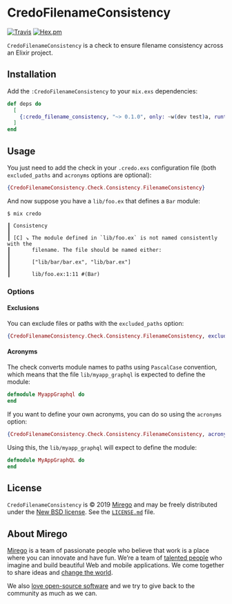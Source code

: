 # CredoFilenameConsistency

[![Travis](https://travis-ci.com/mirego/credo_filename_consistency.svg?branch=master)](https://travis-ci.com/mirego/credo_filename_consistency)
[![Hex.pm](https://img.shields.io/hexpm/v/credo_filename_consistency.svg)](https://hex.pm/packages/credo_filename_consistency)

`CredoFilenameConsistency` is a check to ensure filename consistency across an Elixir project.

## Installation

Add the `:CredoFilenameConsistency` to your `mix.exs` dependencies:

```elixir
def deps do
  [
    {:credo_filename_consistency, "~> 0.1.0", only: ~w(dev test)a, runtime: false},
  ]
end
```

## Usage

You just need to add the check in your `.credo.exs` configuration file (both `excluded_paths` and `acronyms` options are optional):

```elixir
{CredoFilenameConsistency.Check.Consistency.FilenameConsistency}
```

And now suppose you have a `lib/foo.ex` that defines a `Bar` module:

```
$ mix credo

┃ Consistency
┃
┃ [C] ↘ The module defined in `lib/foo.ex` is not named consistently with the
┃       filename. The file should be named either:
┃
┃       ["lib/bar/bar.ex", "lib/bar.ex"]
┃
┃       lib/foo.ex:1:11 #(Bar)
```

### Options

#### Exclusions

You can exclude files or paths with the `excluded_paths` option:

```elixir
{CredoFilenameConsistency.Check.Consistency.FilenameConsistency, excluded_paths: ["test/support", "priv", "rel", "mix.exs"]}
```

#### Acronyms

The check converts module names to paths using `PascalCase` convention, which means that the file `lib/myapp_graphql` is expected to define the module:

```elixir
defmodule MyappGraphql do
end
```

If you want to define your own acronyms, you can do so using the `acronyms` option:

```elixir
{CredoFilenameConsistency.Check.Consistency.FilenameConsistency, acronyms: [{"MyAppGraphQL", "myapp_graphql"}]}
```

Using this, the `lib/myapp_graphql` will expect to define the module:

```elixir
defmodule MyAppGraphQL do
end
```

## License

`CredoFilenameConsistency` is © 2019 [Mirego](https://www.mirego.com) and may be freely distributed under the [New BSD license](http://opensource.org/licenses/BSD-3-Clause). See the [`LICENSE.md`](https://github.com/mirego/credo_filename_consistency/blob/master/LICENSE.md) file.

## About Mirego

[Mirego](https://www.mirego.com) is a team of passionate people who believe that work is a place where you can innovate and have fun. We’re a team of [talented people](https://life.mirego.com) who imagine and build beautiful Web and mobile applications. We come together to share ideas and [change the world](http://www.mirego.org).

We also [love open-source software](https://open.mirego.com) and we try to give back to the community as much as we can.
